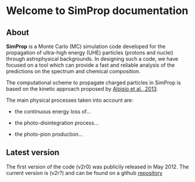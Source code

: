 # Welcome to **SimProp** documentation

## About

**SimProp** is a Monte Carlo (MC) simulation code developed for the propagation of ultra-high energy (UHE) particles (protons and nuclei) through astrophysical backgrounds. In designing such a code, we have focused on a tool which can provide a fast and reliable analysis of the predictions on the spectrum and chemical composition.

The computational scheme to propagate charged particles in SimProp is based on the kinetic approach proposed by [Aloisio et al., 2013](https://ui.adsabs.harvard.edu/abs/2013APh....41...73A). 

The main physical processes taken into account are:

* the continuous energy loss of...

* the photo-disintegration process...

* the photo-pion production...

## Latest version

The first version of the code (v2r0) was publicily released in May 2012. The current version is (v2r?) and can be found on a github [repository](https://github.com/carmeloevoli/SimProp-beta) 
